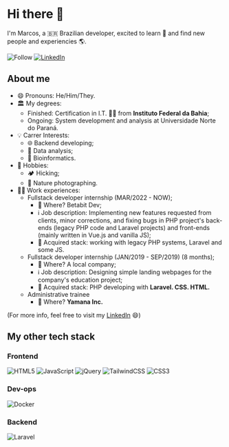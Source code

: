 # Hi there 👋

I'm Marcos, a 🇧🇷 Brazilian developer, excited to learn 📖 and find new people and experiencies 🌎.

![Follow](https://img.shields.io/github/followers/marcoslor?style=flat-square&label=Follow&logo=github)
[![LinkedIn](https://img.shields.io/badge/linkedin-%230077B5.svg?style=flat-squar&logo=linkedin&logoColor=white)](www.linkedin.com/in/marcos-p-rios/)

## About me

- 😄  Pronouns: He/Him/They.
- 🏛  My degrees:
  - Finished: Certification in I.T. 👨‍💻 from **Instituto Federal da Bahia**;
  - Ongoing: System development and analysis at Universidade Norte do Paraná. 
- 💡  Carrer Interests:
  - 🌐  Backend developing;
  - 🔎  Data analysis;
  - 🧬  Bioinformatics.
- 🍄  Hobbies:
  - 🏕  Hicking;
  - 📸  Nature photographing.
- 🧑‍💻 Work experiences:
  - Fullstack developer internship (MAR/2022 - NOW);
    - 🏢 Where? Betabit Dev;
    - ℹ️ Job description: Implementing new features requested from clients, minor corrections, and fixing bugs in PHP project's back-ends (legacy PHP code and Laravel projects) and front-ends (mainly written in Vue.js and vanilla JS);
    - 🧳 Acquired stack: working with legacy PHP systems, Laravel and some JS. 
  - Fullstack developer internship (JAN/2019 - SEP/2019) (8 months);
    - 🏢 Where? A local company;
    - ℹ️ Job description: Designing simple landing webpages for the company's education project;
    - 🧳 Acquired stack: PHP developing with **Laravel. CSS. HTML.**
  - Administrative trainee
    - 🏢 Where? **Yamana Inc.**

(For more info, feel free to visit my [LinkedIn](www.linkedin.com/in/marcos-p-rios) 😄)

## My other tech stack

### Frontend

![HTML5](https://img.shields.io/badge/html5-%23E34F26.svg?style=for-the-badge&logo=html5&logoColor=white)
![JavaScript](https://img.shields.io/badge/javascript-%23323330.svg?style=for-the-badge&logo=javascript&logoColor=%23F7DF1E)
![jQuery](https://img.shields.io/badge/jquery-%230769AD.svg?style=for-the-badge&logo=jquery&logoColor=white)
![TailwindCSS](https://img.shields.io/badge/tailwindcss-%2338B2AC.svg?style=for-the-badge&logo=tailwind-css&logoColor=white)
![CSS3](https://img.shields.io/badge/css3-%231572B6.svg?style=for-the-badge&logo=css3&logoColor=white)

### Dev-ops

![Docker](https://img.shields.io/badge/docker-%230db7ed.svg?style=for-the-badge&logo=docker&logoColor=white)

### Backend

![Laravel](https://img.shields.io/badge/laravel-%23FF2D20.svg?style=for-the-badge&logo=laravel&logoColor=white)


